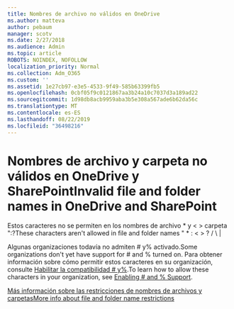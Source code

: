 ```yaml
---
title: Nombres de archivo no válidos en OneDrive
ms.author: matteva
author: pebaum
manager: scotv
ms.date: 2/27/2018
ms.audience: Admin
ms.topic: article
ROBOTS: NOINDEX, NOFOLLOW
localization_priority: Normal
ms.collection: Adm_O365
ms.custom: ''
ms.assetid: 1e27cb97-e3e5-4533-9f49-585b63399fb5
ms.openlocfilehash: 0cbf05f9c0121867aa3b24a10c7037d3a189ad22
ms.sourcegitcommit: 1d98db8acb9959aba3b5e308a567ade6b62da56c
ms.translationtype: MT
ms.contentlocale: es-ES
ms.lasthandoff: 08/22/2019
ms.locfileid: "36498216"
---
```

# <a name="invalid-file-and-folder-names-in-onedrive-and-sharepoint"></a><span data-ttu-id="6ea20-102">Nombres de archivo y carpeta no válidos en OneDrive y SharePoint</span><span class="sxs-lookup"><span data-stu-id="6ea20-102">Invalid file and folder names in OneDrive and SharePoint</span></span>

<span data-ttu-id="6ea20-103">Estos caracteres no se permiten en los nombres de archivo \* y \< \> carpeta ":?</span><span class="sxs-lookup"><span data-stu-id="6ea20-103">These characters aren't allowed in file and folder names " \* : \< \> ?</span></span> <span data-ttu-id="6ea20-104">/ \ |</span><span class="sxs-lookup"><span data-stu-id="6ea20-104"></span></span> 
  
<span data-ttu-id="6ea20-105">Algunas organizaciones todavía no admiten # y% activado.</span><span class="sxs-lookup"><span data-stu-id="6ea20-105">Some organizations don't yet have support for # and % turned on.</span></span> <span data-ttu-id="6ea20-106">Para obtener información sobre cómo permitir estos caracteres en su organización, consulte [Habilitar la compatibilidad # y%](https://go.microsoft.com/fwlink/?linkid=862611).</span><span class="sxs-lookup"><span data-stu-id="6ea20-106">To learn how to allow these characters in your organization, see [Enabling # and % Support](https://go.microsoft.com/fwlink/?linkid=862611).</span></span> 
  
[<span data-ttu-id="6ea20-107">Más información sobre las restricciones de nombres de archivos y carpetas</span><span class="sxs-lookup"><span data-stu-id="6ea20-107">More info about file and folder name restrictions</span></span>](https://go.microsoft.com/fwlink/?linkid=866430)
  

